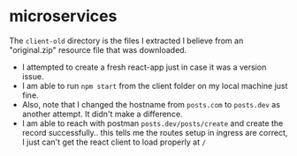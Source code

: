 # microservices

The `client-old` directory is the files I extracted I believe from an "original.zip" resource file that was downloaded.
* I attempted to create a fresh react-app just in case it was a version issue.
* I am able to run `npm start` from the client folder on my local machine just fine.
* Also, note that I changed the hostname from `posts.com` to `posts.dev` as another attempt. It didn't make a difference.
* I am able to reach with postman `posts.dev/posts/create` and create the record successfully.. this tells me the routes setup in ingress are correct, I just can't get the react client to load properly at `/`
